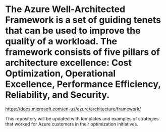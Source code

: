 # The Azure Well-Architected Framework is a set of guiding tenets that can be used to improve the quality of a workload. The framework consists of five pillars of architecture excellence: Cost Optimization, Operational Excellence, Performance Efficiency, Reliability, and Security. 

https://docs.microsoft.com/en-us/azure/architecture/framework/

This repository will be updated with templates and examples of strategies that worked for Azure customers in their optimization initiatives. 
